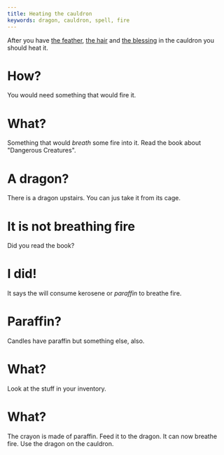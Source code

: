 ```yaml
---
title: Heating the cauldron
keywords: dragon, cauldron, spell, fire
---
```


After you have [the feather](010-feather/index.md), [the hair](020-hair.md) and [the blessing](030-blessing.md) in the cauldron you should heat it.

# How?
You would need something that would fire it.

# What?
Something that would _breath_ some fire into it. Read the book about "Dangerous Creatures".

# A dragon?
There is a dragon upstairs. You can jus take it from its cage.

# It is not breathing fire
Did you read the book?

# I did!
It says the will consume kerosene or _paraffin_ to breathe fire.

# Paraffin?
Candles have paraffin but something else, also.

# What?
Look at the stuff in your inventory.

# What?
The crayon is made of paraffin. Feed it to the dragon. It can now breathe fire. Use the dragon on the cauldron.
